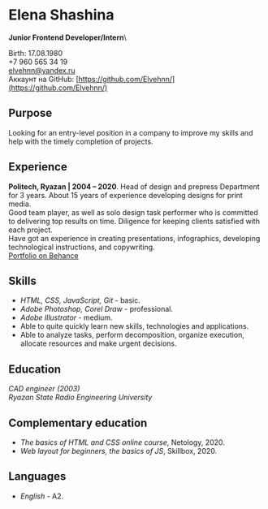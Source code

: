 # Elena Shashina

**Junior Frontend Developer/Intern**\

Birth: 17.08.1980\
+7 960 565 34 19\
elvehnn@yandex.ru\
Аккаунт на GitHub: [https://github.com/Elvehnn/](https://github.com/Elvehnn/)

## Purpose

Looking for an entry-level position in a company to improve my skills and help with the timely completion of projects.

## Experience

**Politech, Ryazan | 2004 – 2020**. Head of design and prepress Department for 3 years. About 15 years of experience developing designs for print media.\
Good team player, as well as solo design task performer who is committed to delivering top results on time. Diligence for keeping clients satisfied with each project. \
Have got an experience in creating presentations, infographics, developing technological instructions, and copywriting.\
[Portfolio on Behance](Behance.net/elvehnnd813)

## Skills

* *HTML, CSS, JavaScript, Git* - basic.
* *Adobe Photoshop, Corel Draw* - professional.
* *Adobe Illustrator* - medium.
* Able to quite quickly learn new skills, technologies and applications.
* Able to analyze tasks, perform decomposition, organize execution, allocate resources and make urgent decisions.

## Education

*CAD engineer (2003)*\
*Ryazan State Radio Engineering University*

## Complementary education

* *The basics of HTML and CSS online course*, Netology, 2020.
* *Web layout for beginners, the basics of JS*, Skillbox, 2020.

## Languages

* *English* - A2.
